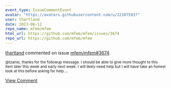 ```yaml
---
event_type: IssueCommentEvent
avatar: "https://avatars.githubusercontent.com/u/22107593?"
user: thartland
date: 2023-06-12
repo_name: mfem/mfem
html_url: https://github.com/mfem/mfem/issues/3674
repo_url: https://github.com/mfem/mfem
---
```


<a href='https://github.com/thartland' target='_blank'>thartland</a> commented on issue <a href='https://github.com/mfem/mfem/issues/3674' target='_blank'>mfem/mfem#3674</a>.

<small>@tzanio, thanks for the followup message. I should be able to give more thought to this item later this week and early next week. I will likely need help but I will have take an honest look at this before asking for help....</small>

<a href='https://github.com/mfem/mfem/issues/3674' target='_blank'>View Comment</a>